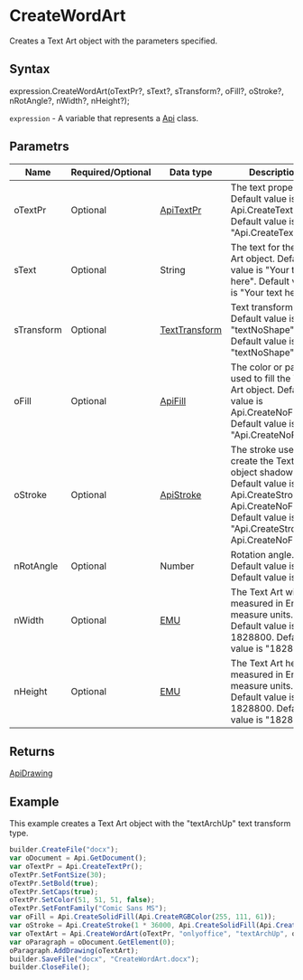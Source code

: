 # CreateWordArt

Creates a Text Art object with the parameters specified.

## Syntax

expression.CreateWordArt(oTextPr?, sText?, sTransform?, oFill?, oStroke?, nRotAngle?, nWidth?, nHeight?);

`expression` - A variable that represents a [Api](../Api.md) class.

## Parametrs

| **Name** | **Required/Optional** | **Data type** | **Description** |
| ------------- | ------------- | ------------- | ------------- |
| oTextPr | Optional | [ApiTextPr](../../ApiTextPr/ApiTextPr.md) | The text properties. Default value is Api.CreateTextPr(). Default value is "Api.CreateTextPr()"|
| sText | Optional | String | The text for the Text Art object. Default value is "Your text here". Default value is "Your text here"|
| sTransform | Optional | [TextTransform](../../../Enumerations/TextTransform.md) | Text transform type. Default value is "textNoShape". Default value is "textNoShape"|
| oFill | Optional | [ApiFill](../../ApiFill/ApiFill.md) | The color or pattern used to fill the Text Art object. Default value is Api.CreateNoFill(). Default value is "Api.CreateNoFill()"|
| oStroke | Optional | [ApiStroke](../../ApiStroke/ApiStroke.md) | The stroke used to create the Text Art object shadow. Default value is Api.CreateStroke(0, Api.CreateNoFill()). Default value is "Api.CreateStroke(0, Api.CreateNoFill())"|
| nRotAngle | Optional | Number | Rotation angle. Default value is 0. Default value is "0"|
| nWidth | Optional | [EMU](../../../Enumerations/Emu.md) | The Text Art width measured in English measure units. Default value is 1828800. Default value is "1828800"|
| nHeight | Optional | [EMU](../../../Enumerations/Emu.md) | The Text Art heigth measured in English measure units. Default value is 1828800. Default value is "1828800"|

## Returns

[ApiDrawing](../../ApiDrawing/ApiDrawing.md)

## Example

This example creates a Text Art object with the "textArchUp" text transform type.

```javascript
builder.CreateFile("docx");
var oDocument = Api.GetDocument();
var oTextPr = Api.CreateTextPr();
oTextPr.SetFontSize(30);
oTextPr.SetBold(true);
oTextPr.SetCaps(true);
oTextPr.SetColor(51, 51, 51, false);
oTextPr.SetFontFamily("Comic Sans MS");
var oFill = Api.CreateSolidFill(Api.CreateRGBColor(255, 111, 61));
var oStroke = Api.CreateStroke(1 * 36000, Api.CreateSolidFill(Api.CreateRGBColor(51, 51, 51)));
var oTextArt = Api.CreateWordArt(oTextPr, "onlyoffice", "textArchUp", oFill, oStroke, 0, 150 * 36000, 50 * 36000);
var oParagraph = oDocument.GetElement(0);
oParagraph.AddDrawing(oTextArt);
builder.SaveFile("docx", "CreateWordArt.docx");
builder.CloseFile();
```